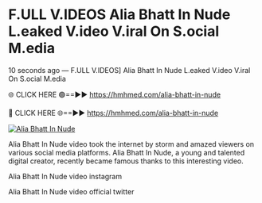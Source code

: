 # F.ULL V.IDEOS Alia Bhatt In Nude L.eaked V.ideo V.iral On S.ocial M.edia

10 seconds ago — F.ULL V.IDEOS] Alia Bhatt In Nude L.eaked V.ideo V.iral On S.ocial M.edia

🌐 CLICK HERE 🟢==►► https://hmhmed.com/alia-bhatt-in-nude

🔴 CLICK HERE 🌐==►► https://hmhmed.com/alia-bhatt-in-nude

[![Alia Bhatt In Nude](https://i.imgur.com/dJHk4Zq.gif)](https://hmhmed.com/alia-bhatt-in-nude)

Alia Bhatt In Nude video took the internet by storm and amazed viewers on various social media platforms. Alia Bhatt In Nude, a young and talented digital creator, recently became famous thanks to this interesting video.

Alia Bhatt In Nude video instagram

Alia Bhatt In Nude video official twitter